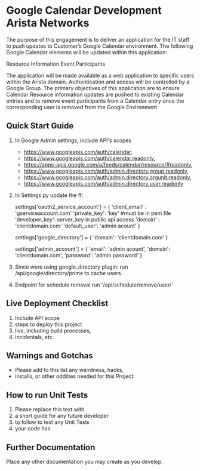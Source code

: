Google Calendar Development
Arista Networks
===========================

The purpose of this engagement is to deliver an application for the IT staff to push updates to Customer’s Google Calendar environment. The following Google Calendar elements will be updated within this application:

Resource Information
Event Participants

The application will be made available as a web application to specific users within the Arista domain. Authentication and access will be controlled by a Google Group. The primary objectives of this application are to ensure Calendar Resource information updates are pushed to existing Calendar entries and to remove event participants from a Calendar entry once the corresponding user is removed from the Google Environment.

Quick Start Guide
-----------------
1. In Google Admin settings, include API's scopes

   * https://www.googleapis.com/auth/calendar,
   * https://www.googleapis.com/auth/calendar.readonly,
   * https://apps-apis.google.com/a/feeds/calendar/resource/#readonly,
   * https://www.googleapis.com/auth/admin.directory.group.readonly,
   * https://www.googleapis.com/auth/admin.directory.orgunit.readonly,
   * https://www.googleapis.com/auth/admin.directory.user.readonly

2. In Settings.py update the ff:

    settings['oauth2_service_account'] = {
        'client_email' : 'gserviceaccount.com'
        'private_key': 'key' #must be in pem file
        'developer_key': server_key in public api access
        'domain' : 'clientdomain.com'
        'default_user': 'admin acount'
    }

    settings['google_directory'] = {
        'domain': 'clientdomain.com'
    }

    settings['admin_account'] = {
        'email': 'admin acount',
        'domain': 'clientdomain.com',
        'password': 'admin password'
    }

3. Since were using google_directory plugin: run /api/google/directory/prime to cache users.

4. Endpoint for schedule removal run '/api/schedule/remove/user/<email>'

Live Deployment Checklist
-------------------------

 1. Include API scope
 2. steps to deploy this project
 3. live, including build processes,
 4. incidentals, etc.


Warnings and Gotchas
---------------------------
 * Please add to this list any weirdness, hacks,
 * installs, or other oddities needed for this Project.


How to run Unit Tests
-----------------------
1. Please replace this text with
2. a short guide for any future developer
3. to follow to test any Unit Tests
4. your code has.


Further Documentation
----------------------
Place any other documentation you may create as you develop.
